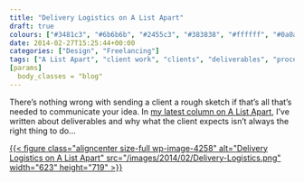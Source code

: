 ```yaml
---
title: "Delivery Logistics on A List Apart"
draft: true
colours: ["#3481c3", "#6b6b6b", "#2455c3", "#383838", "#ffffff", "#0a0a0a", "#ffffff"]
date: 2014-02-27T15:25:44+00:00
categories: ["Design", "Freelancing"]
tags: ["A List Apart", "client work", "clients", "deliverables", "process"]
[params]
  body_classes = "blog"
---
```


There’s nothing wrong with sending a client a rough sketch if that’s all that’s needed to communicate your idea. In [my latest column on A List Apart](http://alistapart.com/column/delivery-logistics), I’ve written about deliverables and why what the client expects isn’t always the right thing to do…

[{{< figure class="aligncenter size-full wp-image-4258" alt="Delivery Logistics on A List Apart" src="/images/2014/02/Delivery-Logistics.png" width="623" height="719" >}}](http://alistapart.com/column/delivery-logistics)

	